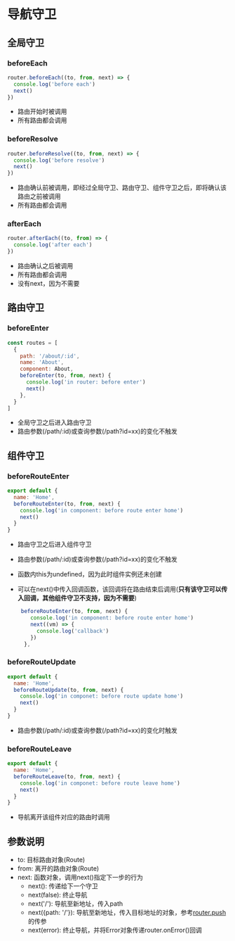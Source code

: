 # 导航守卫

## 全局守卫

### beforeEach

```js
router.beforeEach((to, from, next) => {
  console.log('before each')
  next()
})
```

- 路由开始时被调用
- 所有路由都会调用

### beforeResolve

```js
router.beforeResolve((to, from, next) => {
  console.log('before resolve')
  next()
})
```

- 路由确认前被调用，即经过全局守卫、路由守卫、组件守卫之后，即将确认该路由之前被调用
- 所有路由都会调用

### afterEach

```js
router.afterEach((to, from) => {
  console.log('after each')
})
```

- 路由确认之后被调用
- 所有路由都会调用
- 没有next，因为不需要

## 路由守卫

### beforeEnter

```js
const routes = [
  {
    path: '/about/:id',
    name: 'About',
    component: About,
    beforeEnter(to, from, next) {
      console.log('in router: before enter')
      next()
    },
  }
]
```

- 全局守卫之后进入路由守卫
- 路由参数(/path/:id)或查询参数(/path?id=xx)的变化不触发

## 组件守卫

### beforeRouteEnter

```js
export default {
  name: 'Home',
  beforeRouteEnter(to, from, next) {
    console.log('in component: before route enter home')
    next()
  }
}
```

- 路由守卫之后进入组件守卫

- 路由参数(/path/:id)或查询参数(/path?id=xx)的变化不触发

- 函数内this为undefined，因为此时组件实例还未创建

- 可以在next()中传入回调函数，该回调将在路由结束后调用(**只有该守卫可以传入回调，其他组件守卫不支持，因为不需要**)

  ```js
   beforeRouteEnter(to, from, next) {
      console.log('in component: before route enter home')
      next((vm) => {
        console.log('callback')
      })
    },
  ```

### beforeRouteUpdate

```js
export default {
  name: 'Home',
  beforeRouteUpdate(to, from, next) {
    console.log('in componet: before route update home')
    next()
  }
}
```

- 路由参数(/path/:id)或查询参数(/path?id=xx)的变化时触发

### beforeRouteLeave

```js
export default {
  name: 'Home',
  beforeRouteLeave(to, from, next) {
    console.log('in componet: before route leave home')
    next()
  }
}
```

- 导航离开该组件对应的路由时调用

## 参数说明

- to: 目标路由对象(Route)
- from: 离开的路由对象(Route)
- next: 函数对象，调用next()指定下一步的行为
  - next(): 传递给下一个守卫
  - next(false): 终止导航
  - next('/'): 导航至新地址，传入path
  - next({path: '/'}): 导航至新地址，传入目标地址的对象，参考[router.push](https://router.vuejs.org/zh/guide/essentials/navigation.html)的传参
  - next(error): 终止导航，并将Error对象传递router.onError()回调

